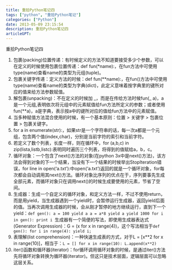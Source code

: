 ```yaml
---
title: 重拾Python笔记四
tags: ["python", "重拾Python笔记"]
categories: ["Python"]
date: 2013-05-09 23:15:54
description: 重拾Python笔记四
articleGPT: 
---
```


重拾Python笔记四  

  1. 包裹(packing)位置传递：有时候定义的方法不知道要接受多少个参数，可以在定义的时候使用包裹位置传递：def fun(*name):，在fun方法中可使用type(name)查看name的类型为元组(tuple)。
  2. 包裹关键字传递：定义方法的时候：def fun(**name):，在fun()方法中可使用type(name)查看name的类型为字典(dict)，此定义意味着按字典里的键所对应的值来给方法参数赋值。
  3. 解包裹(unpacking)：不在定义的时候加 _，而是在传给方法时候fun(\_ a)，a是一个元组,表明依次将元组中的元素赋值给fun方法所定义的参数；或者使用fun(**a)，a是字典，表示按a中的键所对应的值给fun方法中的元素赋值。
  4. 当多种赋值方法混合使用的时候，有一个基本原则：位置 > 关键字 > 包裹位置 > 包裹关键字。
  5. for a in enumerate(str):，如果str是一个字符串的话，每一次a都是一个元组，包含两个值(index,char)，分别是当前字符的索引和当前字符。
  6. 若定义了数个列表，长度一样，则在循环中，for (a,b,c) in zip(lista,listb,listc):表明同时遍历三个列表，将得到的值赋给a，b，c。
  7. 循环对象：一个包含了next()方法的对象(在python 3x中是next()方法)，该方法会得到对象的下一个结果，当没有下一个结果的时候举出StopIteration错误，for line in open(‘a.txt’):中open(‘a.txt’)返回的就是一个循环对象，for每次都会自动调用其next()方法。循环对象比序列的优点在于，序列要事先生成全部元素，而循环对象只在调用next()的时候生成要使用的元素，节省了空间。
  8. 生成器：生成一个自定义的循环对象，和定义方法一样，不过不使用return，而是用yield，当生成器遇到一个yield时，会暂停运行生成器，返回yield后面的值。当再次调用生成器的时候，会从刚才暂停的地方继续运行，直到下一个yield：`def gen(): a = 100 yield a a = a*8 yield a yield 1000 for i in gen(): print i `生成器有一个简便的写法，即使用生成器表达式(Generator Expression)：G = (x for x in range(4))，这个写法相当于`def gen(): for i in range(4): yield i; `
  9. 表理解(list comprehension)：一种快速生成表的方式，对于L = [x**2 for x in range(10)]，相当于：`L = [] for x in range(10): L.append(x**2) `
  10. iter()函数和循环器(iterator)：for循环调用循环对象的时候，是通过iter()方法先将循环对象转换为循环器(iterator)。但这只是技术层面，逻辑层面可以忽略这层关系。

